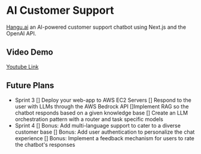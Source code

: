 # AI Customer Support
[Hangu.ai](https://hanguai-ryan-trans-projects-38a226e5.vercel.app/) an AI-powered customer support chatbot using Next.js and the OpenAI API.

## Video Demo
[Youtube Link](https://www.youtube.com/watch?v=7TAE13uT7aE&feature=youtu.be)

## Future Plans
- Sprint 3
[] Deploy your web-app to AWS EC2 Servers
[] Respond to the user with LLMs through the AWS Bedrock API
[]Implement RAG so the chatbot responds based on a given knowledge base
[] Create an LLM orchestration pattern with a router and task specific models
- Sprint 4
[] Bonus: Add multi-language support to cater to a diverse customer base
[] Bonus: Add user authentication to personalize the chat experience
[] Bonus: Implement a feedback mechanism for users to rate the chatbot's responses
